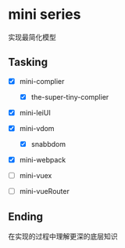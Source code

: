# mini series

实现最简化模型

## Tasking

- [x] mini-complier
  - [x] the-super-tiny-complier 
- [x] mini-leiUI
- [x] mini-vdom
  - [x] snabbdom
- [x] mini-webpack
- [ ] mini-vuex
- [ ] mini-vueRouter


## Ending

在实现的过程中理解更深的底层知识
